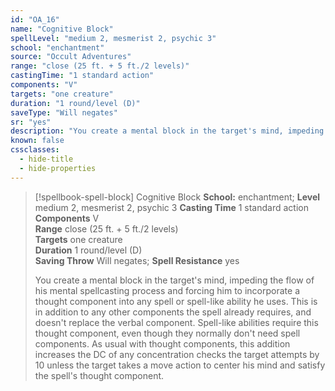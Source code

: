 ```yaml
---
id: "OA_16"
name: "Cognitive Block"
spellLevel: "medium 2, mesmerist 2, psychic 3"
school: "enchantment"
source: "Occult Adventures"
range: "close (25 ft. + 5 ft./2 levels)"
castingTime: "1 standard action"
components: "V"
targets: "one creature"
duration: "1 round/level (D)"
saveType: "Will negates"
sr: "yes"
description: "You create a mental block in the target's mind, impeding the flow of his mental spellcasting process and forcing him to incorporate a thought component into any spell or spell-like ability he uses. This is in addition to any other components the spell already requires, and doesn't replace the verbal component. Spell-like abilities require this thought component, even though they normally don't need spell components.  As usual with thought components, this addition increases the DC of any concentration checks the target attempts by 10 unless the target takes a move action to center his mind and satisfy the spell's thought component."
known: false
cssclasses:
  - hide-title
  - hide-properties
---
```


> [!spellbook-spell-block] Cognitive Block
> **School:** enchantment; **Level** medium 2, mesmerist 2, psychic 3
> **Casting Time** 1 standard action  
> **Components** V  
> **Range** close (25 ft. + 5 ft./2 levels)  
> **Targets** one creature  
> **Duration** 1 round/level (D)  
> **Saving Throw** Will negates; **Spell Resistance** yes
> 
> You create a mental block in the target's mind, impeding the flow of his mental spellcasting process and forcing him to incorporate a thought component into any spell or spell-like ability he uses. This is in addition to any other components the spell already requires, and doesn't replace the verbal component. Spell-like abilities require this thought component, even though they normally don't need spell components.  As usual with thought components, this addition increases the DC of any concentration checks the target attempts by 10 unless the target takes a move action to center his mind and satisfy the spell's thought component.